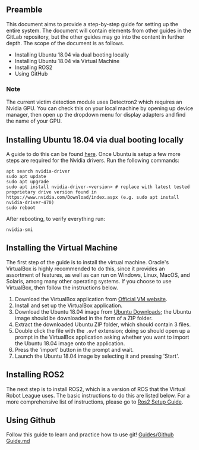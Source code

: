 ## Preamble

This document aims to provide a step-by-step guide for setting up the entire system. The document will contain elements from other guides in the GitLab repository, but the other guides may go into the content in further depth. The scope of the document is as follows. 

* Installing Ubuntu 18.04 via dual booting locally
* Installing Ubuntu 18.04 via Virtual Machine
* Installing ROS2
* Using GitHub

### Note 

The current victim detection module uses Detectron2 which requires an Nvidia GPU. You can check this on your local machine by opening up device manager, then open up the dropdown menu for display adapters and find the name of your GPU. 

## Installing Ubuntu 18.04 via dual booting locally
A guide to do this can be found [here](https://www.youtube.com/watch?v=u5QyjHIYwTQ). Once Ubuntu is setup a few more steps are required for the Nvidia drivers. Run the following commands:
```
apt search nvidia-driver
sudo apt update
sudo apt upgrade
sudo apt install nvidia-driver-<version> # replace with latest tested proprietary drive version found in https://www.nvidia.com/Download/index.aspx (e.g. sudo apt install nvidia-driver-470)
sudo reboot
```
After rebooting, to verify everything run:
```
nvidia-smi
```

## Installing the Virtual Machine

The first step of the guide is to install the virtual machine. Oracle's VirtualBox is highly recommended to do this, since it provides an assortment of features, as well as can run on Windows, Linux, MacOS, and Solaris, among many other operating systems. If you choose to use VirtualBox, then follow the instructions below.

1) Download the VirtualBox application from [Official VM website](https://www.virtualbox.org/wiki/Downloads).
2) Install and set up the VirtualBox application.
3) Download the Ubuntu 18.04 image from [Ubuntu Downloads](https://www.linuxvmimages.com/images/ubuntu-1804/); the Ubuntu image should be downloaded in the form of a ZIP folder.
4) Extract the downloaded Ubuntu ZIP folder, which should contain 3 files.
5) Double click the file with the `.ovf` extension; doing so should open up a prompt in the VirtualBox application asking whether you want to import the Ubuntu 18.04 image onto the application.
6) Press the 'import' button in the prompt and wait.
7) Launch the Ubuntu 18.04 image by selecting it and pressing 'Start'.

## Installing ROS2

The next step is to install ROS2, which is a version of ROS that the Virtual Robot League uses. The basic instructions to do this are listed below. For a more comprehensive list of instructions, please go to [Ros2 Setup Guide](https://docs.ros.org/en/humble/Installation/Ubuntu-Install-Debians.html?fbclid=IwAR1BMtU7T_279HwpSls0bdZFd1uk6QV6IbMuIwyuK_uXMGryi9LjhW40L_8).

## Using Github
Follow this guide to learn and practice how to use git! [Guides/Github Guide.md](https://github.com/a-marugan/AI4Everyone-Rescue/blob/main/Guides/GitHub%20Guide.md)
   

